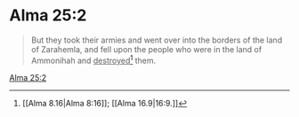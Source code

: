 # Alma 25:2

> But they took their armies and went over into the borders of the land of Zarahemla, and fell upon the people who were in the land of Ammonihah and <u>destroyed</u>[^a] them.

[Alma 25:2](https://www.churchofjesuschrist.org/study/scriptures/bofm/alma/25?lang=eng&id=p2#p2)


[^a]: [[Alma 8.16|Alma 8:16]]; [[Alma 16.9|16:9.]]
